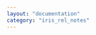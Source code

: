 ```yaml
---
layout: "documentation"
category: "iris_rel_notes"
---
```

                         
<head>
    <script type="text/javascript">
        window.location.replace('https://github01.hclpnp.com/pages/phoenix-temenos/volt-mx-doc-opnsrc/docs/documentation/Iris/iris_rel_notes/Content/V9SP2FP63.html')
    </script>
</head>

<body>
</body>
